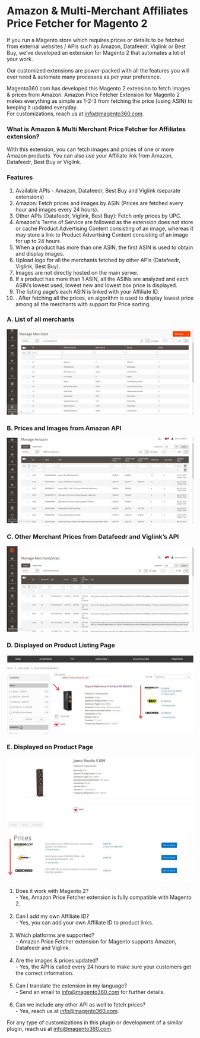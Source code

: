 # Amazon & Multi-Merchant Affiliates Price Fetcher for Magento 2
<p>If you run a Magento store which requires prices or details to be fetched from external websites / APIs such as Amazon, Datafeedr, Viglink or Best Buy, we’ve developed an extension for Magento 2 that automates a lot of your work.</p>

<p>Our customized extensions are power-packed with all the features you will ever need & automate many processes as per your preference.</p>

<p>Magento360.com has developed this Magento 2 extension to fetch images & prices from Amazon. Amazon Price Fetcher Extension for Magento 2 makes everything as simple as 1-2-3 from fetching the price (using ASIN) to keeping it updated everyday.<br>For customizations, reach us at <a href="mailto:info@magento360.com">info@magento360.com</a>.</p>

### What is Amazon & Multi Merchant Price Fetcher for Affiliates extension?
<p>With this extension, you can fetch images and prices of one or more Amazon products. You can also use your Affiliate link from Amazon, Datafeedr, Best Buy or Viglink.</p>

### Features
<ol>
  <li>Available APIs - Amazon, Datafeedr, Best Buy and Viglink (separate extensions)</li>
  <li>Amazon: Fetch prices and images by ASIN (Prices are fetched every hour and images every 24 hours).</li>
  <li>Other APIs (Datafeedr, Viglink, Best Buy): Fetch only prices by UPC.</li>
  <li>Amazon's Terms of Service are followed as the extension does not store or cache Product Advertising Content consisting of an image, whereas it may store a link to Product Advertising Content consisting of an image for up to 24 hours.</li>
  <li>When a product has more than one ASIN, the first ASIN is used to obtain and display images.</li>
  <li>Upload logo for all the merchants fetched by other APIs (Datafeedr, Viglink, Best Buy).</li>
  <li>Images are not directly hosted on the main server.</li>
  <li>If a product has more than 1 ASIN, all the ASINs are analyzed and each ASIN’s lowest used, lowest new and lowest box price is displayed.</li>
  <li>The listing page’s each ASIN is linked with your Affiliate ID.</li>
  <li>. After fetching all the prices, an algorithm is used to display lowest price among all the merchants with support for Price sorting.</li>
</ol>

### A. List of all merchants
<img src="https://raw.githubusercontent.com/magento360/all-module-screenshots/master/amazon-merchant-price/image2.jpg" alt="Amazon API connector with Magento 2" />

### B. Prices and Images from Amazon API
<img src="https://raw.githubusercontent.com/magento360/all-module-screenshots/master/amazon-merchant-price/image4.jpg" alt="Amazon merchant price screenshot" />

### C. Other Merchant Prices from Datafeedr and Viglink’s API
<img src="https://raw.githubusercontent.com/magento360/all-module-screenshots/master/amazon-merchant-price/image1.jpg" alt="Amazon API connector with Magento 2" />

### D. Displayed on Product Listing Page
<img src="https://raw.githubusercontent.com/magento360/all-module-screenshots/master/amazon-merchant-price/image6.jpg" alt="Amazon merchant price screenshot" />

### E. Displayed on Product Page
<img src="https://raw.githubusercontent.com/magento360/all-module-screenshots/master/amazon-merchant-price/image7.jpg" alt="Amazon merchant price screenshot" />

<ol>
  <li>Does it work with Magento 2?<br>- Yes, Amazon Price Fetcher extension is fully compatible with Magento 2.</li><br>
  <li>Can I add my own Affiliate ID?<br>- Yes, you can add your own Affiliate ID to product links.</li><br>
  <li>Which platforms are supported?<br>- Amazon Price Fetcher extension for Magento supports Amazon, Datafeedr and Viglink.</li><br>
  <li>Are the images & prices updated?<br>- Yes, the API is called every 24 hours to make sure your customers get the correct information.</li><br>
  <li>Can I translate the extension in my language?<br>- Send an email to <a href="mailto:info@magento360.com">info@magento360.com</a> for further details.</li><br>
  <li>Can we include any other API as well to fetch prices?<br>- Yes, reach us at <a href="mailto:info@magento360.com">info@magento360.com</a>.</li>
</ol>

<p>For any type of customizations in this plugin or development of a similar plugin, reach us at
<a href="mailto:info@magento360.com">info@magento360.com</a>.</p>
